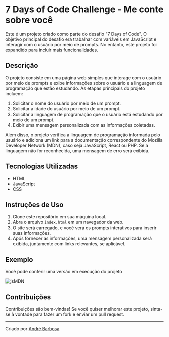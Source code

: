 # 7 Days of Code Challenge - Me conte sobre você

Este é um projeto criado como parte do desafio "7 Days of Code". O objetivo principal do desafio era trabalhar com variáveis em JavaScript e interagir com o usuário por meio de prompts. No entanto, este projeto foi expandido para incluir mais funcionalidades.

## Descrição

O projeto consiste em uma página web simples que interage com o usuário por meio de prompts e exibe informações sobre o usuário e a linguagem de programação que estão estudando. As etapas principais do projeto incluem:

1. Solicitar o nome do usuário por meio de um prompt.
2. Solicitar a idade do usuário por meio de um prompt.
3. Solicitar a linguagem de programação que o usuário está estudando por meio de um prompt.
4. Exibir uma mensagem personalizada com as informações coletadas.

Além disso, o projeto verifica a linguagem de programação informada pelo usuário e adiciona um link para a documentação correspondente do Mozilla Developer Network (MDN), caso seja JavaScript, React ou PHP. Se a linguagem não for reconhecida, uma mensagem de erro será exibida.

## Tecnologias Utilizadas

- HTML
- JavaScript
- CSS

## Instruções de Uso

1. Clone este repositório em sua máquina local.
2. Abra o arquivo `index.html` em um navegador da web.
3. O site será carregado, e você verá os prompts interativos para inserir suas informações.
4. Após fornecer as informações, uma mensagem personalizada será exibida, juntamente com links relevantes, se aplicável.

## Exemplo

Você pode conferir uma versão em execução do projeto

![jsMDN](https://github.com/Tydre1/variables/assets/132526838/68640eab-1c23-4106-91c7-16b35e67ed0f)


## Contribuições

Contribuições são bem-vindas! Se você quiser melhorar este projeto, sinta-se à vontade para fazer um fork e enviar um pull request.

---

Criado por [André Barbosa](https://github.com/Tydre1)
